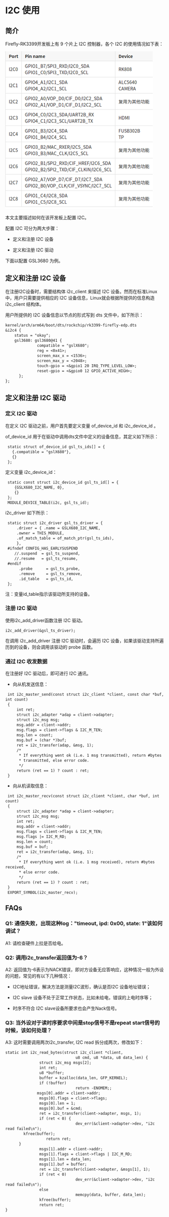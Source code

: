 # I2C 使用

## 简介

Firefly-RK3399开发板上有 9 个片上 I2C 控制器，各个 I2C 的使用情况如下表：

![](img/i2c.png)

本文主要描述如何在该开发板上配置 I2C。

配置 I2C 可分为两大步骤：

*    定义和注册 I2C 设备

*    定义和注册 I2C 驱动

下面以配置 GSL3680 为例。
## 定义和注册 I2C 设备

在注册I2C设备时，需要结构体 i2c_client 来描述 I2C 设备。然而在标准Linux中，用户只需要提供相应的 I2C 设备信息，Linux就会根据所提供的信息构造 i2c_client 结构体。

用户所提供的 I2C 设备信息以节点的形式写到 dts 文件中，如下所示：
```
kernel/arch/arm64/boot/dts/rockchip/rk3399-firefly-edp.dts
&i2c4 {
    status = "okay";
    gsl3680: gsl3680@41 {
              compatible = "gslX680";
              reg = <0x41>;
              screen_max_x = <1536>;
              screen_max_y = <2048>;
              touch-gpio = <&gpio1 20 IRQ_TYPE_LEVEL_LOW>;
              reset-gpio = <&gpio0 12 GPIO_ACTIVE_HIGH>;
      };  
};
```
## 定义和注册 I2C 驱动
### 定义 I2C 驱动

在定义 I2C 驱动之前，用户首先要定义变量 of_device_id 和 i2c_device_id 。

of_device_id 用于在驱动中调用dts文件中定义的设备信息，其定义如下所示：
```
 static struct of_device_id gsl_ts_ids[] = {
   {.compatible = "gslX680"},
   {}   
 };
```
定义变量 i2c_device_id：
```
 static const struct i2c_device_id gsl_ts_id[] = { 
    {GSLX680_I2C_NAME, 0}, 
    {}   
 };
 MODULE_DEVICE_TABLE(i2c, gsl_ts_id);
```
i2c_driver 如下所示：
```
 static struct i2c_driver gsl_ts_driver = { 
     .driver = { .name = GSLX680_I2C_NAME, 
     .owner = THIS_MODULE, 
     .of_match_table = of_match_ptr(gsl_ts_ids), 
     },   
 #ifndef CONFIG_HAS_EARLYSUSPEND 
    //.suspend  = gsl_ts_suspend, 
    //.resume   = gsl_ts_resume,
 #endif 
      .probe      = gsl_ts_probe, 
      .remove     = gsl_ts_remove, 
      .id_table   = gsl_ts_id,
 };
```
注：变量id_table指示该驱动所支持的设备。
### 注册 I2C 驱动

使用i2c_add_driver函数注册 I2C 驱动。
```
i2c_add_driver(&gsl_ts_driver);
```
在调用 i2c_add_driver 注册 I2C 驱动时，会遍历 I2C 设备，如果该驱动支持所遍历到的设备，则会调用该驱动的 probe 函数。
### 通过 I2C 收发数据

在注册好 I2C 驱动后，即可进行 I2C 通讯。

*    向从机发送信息：
```
 int i2c_master_send(const struct i2c_client *client, const char *buf, int count)
 {   
     int ret; 
     struct i2c_adapter *adap = client->adapter; 
     struct i2c_msg msg; 
     msg.addr = client->addr; 
     msg.flags = client->flags & I2C_M_TEN; 
     msg.len = count; 
     msg.buf = (char *)buf; 
     ret = i2c_transfer(adap, &msg, 1);      
     /*
      * If everything went ok (i.e. 1 msg transmitted), return #bytes
      * transmitted, else error code.
      */ 
     return (ret == 1) ? count : ret;
 }
```

*    向从机读取信息：
```
 int i2c_master_recv(const struct i2c_client *client, char *buf, int count)
 { 
     struct i2c_adapter *adap = client->adapter; 
     struct i2c_msg msg; 
     int ret; 
     msg.addr = client->addr; 
     msg.flags = client->flags & I2C_M_TEN; 
     msg.flags |= I2C_M_RD; 
     msg.len = count; 
     msg.buf = buf; 
     ret = i2c_transfer(adap, &msg, 1);      
     /* 
      * If everything went ok (i.e. 1 msg received), return #bytes received,
      * else error code.
      */ 
     return (ret == 1) ? count : ret;
 }   
 EXPORT_SYMBOL(i2c_master_recv);
```
## FAQs
### Q1: 通信失败，出现这种log："timeout, ipd: 0x00, state: 1"该如何调试？

A1: 请检查硬件上拉是否给电。
### Q2: 调用i2c_transfer返回值为-6？

A2: 返回值为-6表示为NACK错误，即对方设备无应答响应，这种情况一般为外设的问题，常见的有以下几种情况：

*    I2C地址错误，解决方法是测量I2C波形，确认是否I2C 设备地址错误；

*    I2C slave 设备不处于正常工作状态，比如未给电，错误的上电时序等；

*    时序不符合 I2C slave设备所要求也会产生Nack信号。

### Q3: 当外设对于读时序要求中间是stop信号不是repeat start信号的时候，该如何处理？

A3: 这时需要调用两次i2c_transfer, I2C read 拆分成两次，修改如下：
```
static int i2c_read_bytes(struct i2c_client *client, 
                               u8 cmd, u8 *data, u8 data_len) { 
               struct i2c_msg msgs[2]; 
               int ret; 
               u8 *buffer;  
               buffer = kzalloc(data_len, GFP_KERNEL); 
               if (!buffer) 
                               return -ENOMEM;;  
              msgs[0].addr = client->addr; 
               msgs[0].flags = client->flags; 
               msgs[0].len = 1; 
               msgs[0].buf = &cmd; 
               ret = i2c_transfer(client->adapter, msgs, 1); 
               if (ret < 0) { 
                               dev_err(&client->adapter->dev, "i2c read failed\n"); 
        kfree(buffer); 
                  return ret; 
      }  
               msgs[1].addr = client->addr; 
               msgs[1].flags = client->flags | I2C_M_RD; 
               msgs[1].len = data_len; 
               msgs[1].buf = buffer;  
               ret = i2c_transfer(client->adapter, &msgs[1], 1); 
               if (ret < 0) 
                               dev_err(&client->adapter->dev, "i2c read failed\n"); 
               else 
                               memcpy(data, buffer, data_len);  
               kfree(buffer);
               return ret; 
}
```